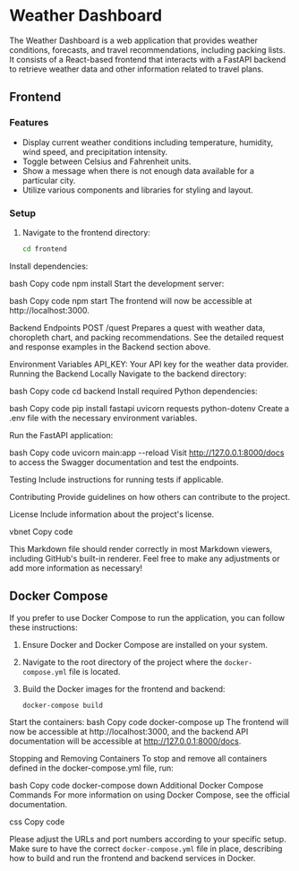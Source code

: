 # Weather Dashboard

The Weather Dashboard is a web application that provides weather conditions, forecasts, and travel recommendations, including packing lists. It consists of a React-based frontend that interacts with a FastAPI backend to retrieve weather data and other information related to travel plans.

## Frontend

### Features

- Display current weather conditions including temperature, humidity, wind speed, and precipitation intensity.
- Toggle between Celsius and Fahrenheit units.
- Show a message when there is not enough data available for a particular city.
- Utilize various components and libraries for styling and layout.

### Setup

1. Navigate to the frontend directory:
   ```bash
   cd frontend
Install dependencies:

bash
Copy code
npm install
Start the development server:

bash
Copy code
npm start
The frontend will now be accessible at http://localhost:3000.

Backend
Endpoints
POST /quest
Prepares a quest with weather data, choropleth chart, and packing recommendations. See the detailed request and response examples in the Backend section above.

Environment Variables
API_KEY: Your API key for the weather data provider.
Running the Backend Locally
Navigate to the backend directory:

bash
Copy code
cd backend
Install required Python dependencies:

bash
Copy code
pip install fastapi uvicorn requests python-dotenv
Create a .env file with the necessary environment variables.

Run the FastAPI application:

bash
Copy code
uvicorn main:app --reload
Visit http://127.0.0.1:8000/docs to access the Swagger documentation and test the endpoints.

Testing
Include instructions for running tests if applicable.

Contributing
Provide guidelines on how others can contribute to the project.

License
Include information about the project's license.

vbnet
Copy code

This Markdown file should render correctly in most Markdown viewers, including GitHub's built-in renderer. Feel free to make any adjustments or add more information as necessary!


## Docker Compose

If you prefer to use Docker Compose to run the application, you can follow these instructions:

1. Ensure Docker and Docker Compose are installed on your system.

2. Navigate to the root directory of the project where the `docker-compose.yml` file is located.

3. Build the Docker images for the frontend and backend:
   ```bash
   docker-compose build
Start the containers:
bash
Copy code
docker-compose up
The frontend will now be accessible at http://localhost:3000, and the backend API documentation will be accessible at http://127.0.0.1:8000/docs.

Stopping and Removing Containers
To stop and remove all containers defined in the docker-compose.yml file, run:

bash
Copy code
docker-compose down
Additional Docker Compose Commands
For more information on using Docker Compose, see the official documentation.

css
Copy code

Please adjust the URLs and port numbers according to your specific setup. Make sure to have the correct `docker-compose.yml` file in place, describing how to build and run the frontend and backend services in Docker.